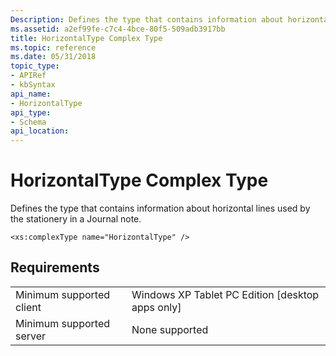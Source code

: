 ```yaml
---
Description: Defines the type that contains information about horizontal lines used by the stationery in a Journal note.
ms.assetid: a2ef99fe-c7c4-4bce-80f5-509adb3917bb
title: HorizontalType Complex Type
ms.topic: reference
ms.date: 05/31/2018
topic_type: 
- APIRef
- kbSyntax
api_name: 
- HorizontalType
api_type: 
- Schema
api_location: 
---
```


# HorizontalType Complex Type

Defines the type that contains information about horizontal lines used by the stationery in a Journal note.

``` syntax
<xs:complexType name="HorizontalType" />
```

## Requirements



|                                     |                                                               |
|-------------------------------------|---------------------------------------------------------------|
| Minimum supported client<br/> | Windows XP Tablet PC Edition \[desktop apps only\]<br/> |
| Minimum supported server<br/> | None supported<br/>                                     |



 

 




